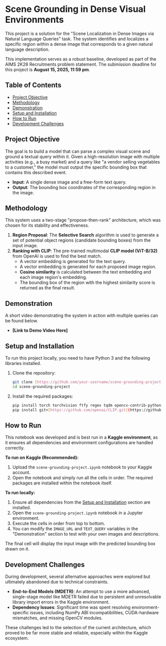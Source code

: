 # Scene Grounding in Dense Visual Environments

This project is a solution for the "Scene Localization in Dense Images via Natural Language Queries" task. The system identifies and localizes a specific region within a dense image that corresponds to a given natural language description.

This implementation serves as a robust baseline, developed as part of the AIMS 2K28 Recruitments problem statement. The submission deadline for this project is **August 15, 2025, 11:59 pm**.

## Table of Contents
- [Project Objective](#project-objective)
- [Methodology](#methodology)
- [Demonstration](#demonstration)
- [Setup and Installation](#setup-and-installation)
- [How to Run](#how-to-run)
- [Development Challenges](#development-challenges)

## Project Objective

The goal is to build a model that can parse a complex visual scene and ground a textual query within it. Given a high-resolution image with multiple activities (e.g., a busy market) and a query like "a vendor selling vegetables to a customer," the model must output the specific bounding box that contains this described event.

- **Input**: A single dense image and a free-form text query.
- **Output**: The bounding box coordinates of the corresponding region in the image.

## Methodology

This system uses a two-stage "propose-then-rank" architecture, which was chosen for its stability and effectiveness.

1.  **Region Proposal**: The **Selective Search** algorithm is used to generate a set of potential object regions (candidate bounding boxes) from the input image.
2.  **Ranking with CLIP**: The pre-trained multimodal **CLIP model (ViT-B/32)** from OpenAI is used to find the best match.
    - A vector embedding is generated for the text query.
    - A vector embedding is generated for each proposed image region.
    - **Cosine similarity** is calculated between the text embedding and each image region's embedding.
    - The bounding box of the region with the highest similarity score is returned as the final result.

## Demonstration

A short video demonstrating the system in action with multiple queries can be found below.

- **[Link to Demo Video Here]**

## Setup and Installation

To run this project locally, you need to have Python 3 and the following libraries installed.

1.  Clone the repository:
    ```bash
    git clone [https://github.com/your-username/scene-grounding-project.git](https://github.com/your-username/scene-grounding-project.git)
    cd scene-grounding-project
    ```

2.  Install the required packages:
    ```bash
    pip install torch torchvision ftfy regex tqdm opencv-contrib-python matplotlib
    pip install git+[https://github.com/openai/CLIP.git](https://github.com/openai/CLIP.git)
    ```

## How to Run

This notebook was developed and is best run in a **Kaggle environment**, as it ensures all dependencies and environment configurations are handled correctly.

**To run on Kaggle (Recommended):**
1.  Upload the `scene-grounding-project.ipynb` notebook to your Kaggle account.
2.  Open the notebook and simply run all the cells in order. The required packages are installed within the notebook itself.

**To run locally:**
1.  Ensure all dependencies from the [Setup and Installation](#setup-and-installation) section are installed.
2.  Open the `scene-grounding-project.ipynb` notebook in a Jupyter environment.
3.  Execute the cells in order from top to bottom.
4.  You can modify the `IMAGE_URL` and `TEXT_QUERY` variables in the "Demonstration" section to test with your own images and descriptions.

The final cell will display the input image with the predicted bounding box drawn on it.

## Development Challenges

During development, several alternative approaches were explored but ultimately abandoned due to technical constraints.

- **End-to-End Models (MDETR)**: An attempt to use a more advanced, single-stage model like MDETR failed due to persistent and unresolvable library import errors in the Kaggle environment.
- **Dependency Issues**: Significant time was spent resolving environment-specific issues, including NumPy ABI incompatibilities, CUDA-hardware mismatches, and missing OpenCV modules.

These challenges led to the selection of the current architecture, which proved to be far more stable and reliable, especially within the Kaggle ecosystem.
